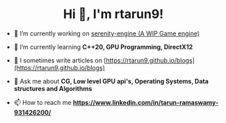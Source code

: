<h1 align="center">Hi 👋, I'm rtarun9!</h1>

- 🔭 I’m currently working on [serenity-engine (A WIP Game engine)](https://github.com/rtarun9/serenity-engine)

- 🌱 I’m currently learning **C++20, GPU Programming, DirectX12**

- 📝 I sometimes write articles on [https://rtarun9.github.io/blogs](https://rtarun9.github.io/blogs)

- 💬 Ask me about **CG, Low level GPU api's, Operating Systems, Data structures and Algorithms**

- 📫 How to reach me **https://www.linkedin.com/in/tarun-ramaswamy-931426200/**

